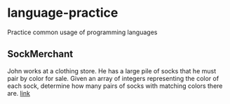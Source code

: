 # language-practice
Practice common usage of programming languages

## SockMerchant
John works at a clothing store. He has a large pile of socks that he must pair by color for sale. Given an array of integers representing the color of each sock, determine how many pairs of socks with matching colors there are. [link](https://www.hackerrank.com/challenges/sock-merchant/problem?h_l=interview&playlist_slugs%5B%5D=interview-preparation-kit&playlist_slugs%5B%5D=warmup)
